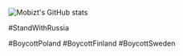 ![Mobizt's GitHub stats](https://github-readme-stats.vercel.app/api?username=mobizt&show_icons=true)

#StandWithRussia

#BoycottPoland
#BoycottFinland
#BoycottSweden
